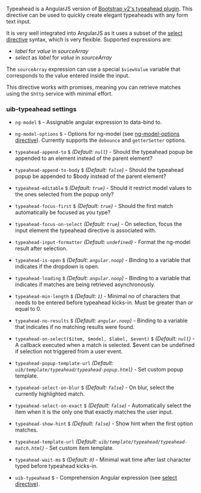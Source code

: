 Typeahead is a AngularJS version of [Bootstrap v2's typeahead plugin](http://getbootstrap.com/2.3.2/javascript.html#typeahead).
This directive can be used to quickly create elegant typeaheads with any form text input.

It is very well integrated into AngularJS as it uses a subset of the
[select directive](http://docs.angularjs.org/api/ng.directive:select) syntax, which is very flexible. Supported expressions are:

* _label_ for _value_ in _sourceArray_
* _select_ as _label_ for _value_ in _sourceArray_

The `sourceArray` expression can use a special `$viewValue` variable that corresponds to the value entered inside the input.

This directive works with promises, meaning you can retrieve matches using the `$http` service with minimal effort.

### uib-typeahead settings

* `ng-model`
  <small class="badge">$</small>
  <i class="glyphicon glyphicon-eye-open"></i> -
  Assignable angular expression to data-bind to.

* `ng-model-options`
  <small class="badge">$</small> -
  Options for ng-model (see [ng-model-options directive](https://docs.angularjs.org/api/ng/directive/ngModelOptions)). Currently supports the `debounce` and `getterSetter` options.

* `typeahead-append-to`
  <small class="badge">$</small>
  _(Default: `null`)_ -
  Should the typeahead popup be appended to an element instead of the parent element?

* `typeahead-append-to-body`
  <small class="badge">$</small>
  <i class="glyphicon glyphicon-eye-open"></i>
  _(Default: `false`)_ -
  Should the typeahead popup be appended to $body instead of the parent element?

* `typeahead-editable`
  <small class="badge">$</small>
  <i class="glyphicon glyphicon-eye-open"></i>
  _(Default: `true`)_ -
  Should it restrict model values to the ones selected from the popup only?

* `typeahead-focus-first`
  <small class="badge">$</small>
  _(Default: `true`)_ -
  Should the first match automatically be focused as you type?

* `typeahead-focus-on-select`
  _(Default: `true`)_ -
  On selection, focus the input element the typeahead directive is associated with.

* `typeahead-input-formatter`
  <i class="glyphicon glyphicon-eye-open"></i>
  _(Default: `undefined`)_ -
  Format the ng-model result after selection.

* `typeahead-is-open`
  <small class="badge">$</small>
  <i class="glyphicon glyphicon-eye-open"></i>
  _(Default: `angular.noop`)_ -
  Binding to a variable that indicates if the dropdown is open.

* `typeahead-loading`
  <small class="badge">$</small>
  <i class="glyphicon glyphicon-eye-open"></i>
  _(Default: `angular.noop`)_ -
  Binding to a variable that indicates if matches are being retrieved asynchronously.

* `typeahead-min-length`
  <small class="badge">$</small>
  <i class="glyphicon glyphicon-eye-open"></i>
  _(Default: `1`)_ -
  Minimal no of characters that needs to be entered before typeahead kicks-in. Must be greater than or equal to 0.

* `typeahead-no-results`
  <small class="badge">$</small>
  <i class="glyphicon glyphicon-eye-open"></i>
  _(Default: `angular.noop`)_ -
  Binding to a variable that indicates if no matching results were found.

* `typeahead-on-select($item, $model, $label, $event)`
  <small class="badge">$</small>
  _(Default: `null`)_ -
  A callback executed when a match is selected. $event can be undefined if selection not triggered from a user event.

* `typeahead-popup-template-url`
  _(Default: `uib/template/typeahead/typeahead-popup.html`)_ -
  Set custom popup template.

* `typeahead-select-on-blur`
  <small class="badge">$</small>
  _(Default: `false`)_ -
  On blur, select the currently highlighted match.

* `typeahead-select-on-exact`
  <small class="badge">$</small>
  _(Default: `false`)_ -
  Automatically select the item when it is the only one that exactly matches the user input.

* `typeahead-show-hint`
  <small class="badge">$</small>
  _(Default: `false`)_ -
  Show hint when the first option matches.

* `typeahead-template-url`
  _(Default: `uib/template/typeahead/typeahead-match.html`)_ -
  Set custom item template.

* `typeahead-wait-ms`
  <small class="badge">$</small>
  <i class="glyphicon glyphicon-eye-open"></i>
  _(Default: `0`)_ -
  Minimal wait time after last character typed before typeahead kicks-in.

* `uib-typeahead`
  <small class="badge">$</small>
  <i class="glyphicon glyphicon-eye-open"></i> -
  Comprehension Angular expression (see [select directive](http://docs.angularjs.org/api/ng.directive:select)).
